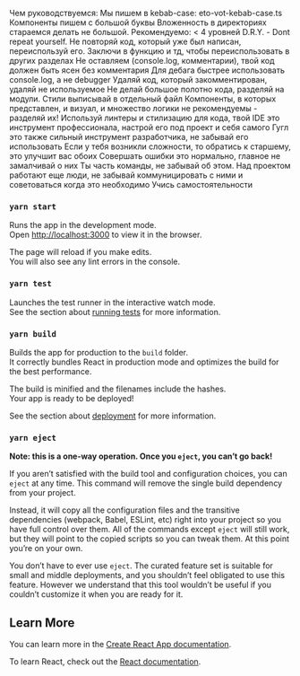 Чем руководствуемся:
    Мы пишем в kebab-case: eto-vot-kebab-case.ts
    Компоненты пишем с большой буквы
    Вложенность в директориях стараемся делать не большой. Рекомендуемо:  < 4 уровней
    D.R.Y. - Dont repeat yourself. Не повторяй код, который уже был написан, переиспользуй его. Заключи в функцию и тд, чтобы переиспользовать в других разделах
    Не оставляем (console.log, комментарии), твой код должен быть ясен без комментария
    Для дебага быстрее использовать console.log, а не debugger
    Удаляй код, который закомментирован, удаляй не используемое
    Не делай большое полотно кода, разделяй на модули. Стили выписывай в отдельный файл
    Компоненты, в которых представлен, и визуал, и множество логики не рекомендуемы - разделяй их!
    Используй линтеры и стилизацию для кода, твой IDE это инструмент профессионала, настрой его под проект и себя самого
    Гугл это также сильный инструмент разработчика, не забывай его использовать
    Если у тебя возникли сложности, то обратись к старшему, это улучшит вас обоих
    Совершать ошибки это нормально, главное не замалчивай о них
    Ты часть команды, не забывай об этом. Над проектом работают еще люди, не забывай коммуницировать с ними и советоваться когда это необходимо
    Учись самостоятельности

### `yarn start`

Runs the app in the development mode.\
Open [http://localhost:3000](http://localhost:3000) to view it in the browser.

The page will reload if you make edits.\
You will also see any lint errors in the console.

### `yarn test`

Launches the test runner in the interactive watch mode.\
See the section about [running tests](https://facebook.github.io/create-react-app/docs/running-tests) for more information.

### `yarn build`

Builds the app for production to the `build` folder.\
It correctly bundles React in production mode and optimizes the build for the best performance.

The build is minified and the filenames include the hashes.\
Your app is ready to be deployed!

See the section about [deployment](https://facebook.github.io/create-react-app/docs/deployment) for more information.

### `yarn eject`

**Note: this is a one-way operation. Once you `eject`, you can’t go back!**

If you aren’t satisfied with the build tool and configuration choices, you can `eject` at any time. This command will remove the single build dependency from your project.

Instead, it will copy all the configuration files and the transitive dependencies (webpack, Babel, ESLint, etc) right into your project so you have full control over them. All of the commands except `eject` will still work, but they will point to the copied scripts so you can tweak them. At this point you’re on your own.

You don’t have to ever use `eject`. The curated feature set is suitable for small and middle deployments, and you shouldn’t feel obligated to use this feature. However we understand that this tool wouldn’t be useful if you couldn’t customize it when you are ready for it.

## Learn More

You can learn more in the [Create React App documentation](https://facebook.github.io/create-react-app/docs/getting-started).

To learn React, check out the [React documentation](https://reactjs.org/).
